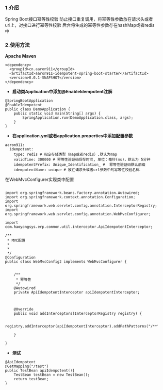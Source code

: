 ### 1.介绍

Spring Boot接口幂等性校验
防止接口重复调用，将幂等性参数放在请求头或者url上，对接口进行幂等性校验
后台将生成的幂等性参数存在hashMap或者redis中


### 2.使用方法
**Apache Maven**
```
<dependency>
  <groupId>cn.aaron911</groupId>
  <artifactId>aaron911-idempotent-spring-boot-starter</artifactId>
  <version>0.0.1-SNAPSHOT</version>
</dependency>
```

- **启动类Application中添加@EnableIdempotent注解**

```
@SpringBootApplication
@EnableIdempotent
public class DemoApplication {
    public static void main(String[] args) {
        SpringApplication.run(DemoApplication.class, args);
    }
}
```
- **在application.yml或者application.properties中添加配置参数**

```
aaron911:
  idempotent:
    type: redis # 指定存储类型（map或者redis）,默认为map
    validTime: 300000 # 幂等性验证码保存时间, 单位：毫秒(ms)，默认为 5分钟
    idempotentPrefix: Unique_Identification_ #  幂等性验证码默认前缀
    idempotentName: unique # 放在请求头或者url参数中的幂等性校验名称
```


在WebMvcConfigurer实现类中配置
```

import org.springframework.beans.factory.annotation.Autowired;
import org.springframework.context.annotation.Configuration;
import org.springframework.web.servlet.config.annotation.InterceptorRegistry;
import org.springframework.web.servlet.config.annotation.WebMvcConfigurer;

import com.haoyongsys.erp.common.util.interceptor.ApiIdempotentInterceptor;

/**
 * MVC配置
 * 
 *
 */
@Configuration
public class WebMvcConfig2 implements WebMvcConfigurer {
	
    
    /**
     * 幂等性
     */
    @Autowired
    private ApiIdempotentInterceptor apiIdempotentInterceptor;
    
 

    @Override
    public void addInterceptors(InterceptorRegistry registry) {
    	
        registry.addInterceptor(apiIdempotentInterceptor).addPathPatterns("/**");
       
    }
    
}

```


- **测试**

```
@ApiIdempotent
@GetMapping("/test")
public TestBean apiIdempotent(){
    TestBean testBean = new TestBean();
    return testBean;
}
```
